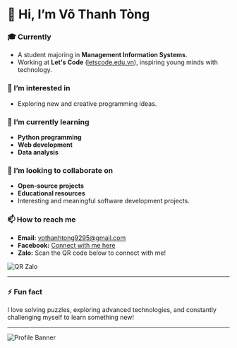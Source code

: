 # 👋 Hi, I’m Võ Thanh Tòng

### 🎓 Currently
- A student majoring in **Management Information Systems**.  
- Working at **Let's Code** ([letscode.edu.vn](https://letscode.edu.vn/)), inspiring young minds with technology.  

### 👀 I’m interested in 
- Exploring new and creative programming ideas.  

### 🌱 I’m currently learning
- **Python programming**  
- **Web development**  
- **Data analysis**

### 💞️ I’m looking to collaborate on
- **Open-source projects**  
- **Educational resources**  
- Interesting and meaningful software development projects.  

### 📫 How to reach me
- **Email:** vothanhtong9295@gmail.com  
- **Facebook:** [Connect with me here](https://www.facebook.com/share/1TT8smTwaq/?mibextid=LQQJ4d)  
- **Zalo:** Scan the QR code below to connect with me!  

![QR Zalo](path/to/qr-code-image.png) <!-- Replace "path/to/qr-code-image.png" with the actual path to your QR code image -->

---

### ⚡ Fun fact
I love solving puzzles, exploring advanced technologies, and constantly challenging myself to learn something new!

---

![Profile Banner](https://user-images.githubusercontent.com/3369400/133268513-5bfe2f93-4402-42c9-a403-81c9e86934b6.jpeg)
